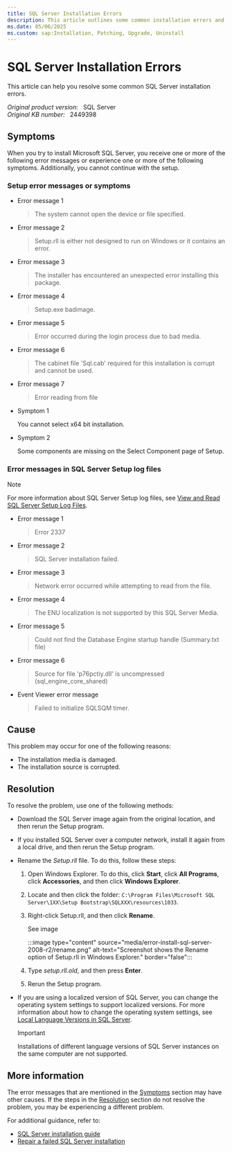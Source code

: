 ```yaml
---
title: SQL Server Installation Errors
description: This article outlines some common installation errors and provides a solution to complete a successful installation. 
ms.date: 05/06/2025
ms.custom: sap:Installation, Patching, Upgrade, Uninstall
---
```

# SQL Server Installation Errors

 This article can help you resolve some common SQL Server installation errors.

_Original product version:_ &nbsp; SQL Server  
_Original KB number:_ &nbsp; 2449398

## Symptoms

When you try to install Microsoft SQL Server, you receive one or more of the following error messages or experience one or more of the following symptoms. Additionally, you cannot continue with the setup.

### Setup error messages or symptoms

- Error message 1

  > The system cannot open the device or file specified.

- Error message 2

  > Setup.rll is either not designed to run on Windows or it contains an error.

- Error message 3

  > The installer has encountered an unexpected error installing this package.

- Error message 4

  > Setup.exe badimage.

- Error message 5

  > Error occurred during the login process due to bad media.

- Error message 6

  > The cabinet file 'Sql.cab' required for this installation is corrupt and cannot be used.

- Error message 7

  > Error reading from file

- Symptom 1

  You cannot select x64 bit installation.

- Symptom 2

  Some components are missing on the Select Component page of Setup.

### Error messages in SQL Server Setup log files

> [!NOTE]
> For more information about SQL Server Setup log files, see [View and Read SQL Server Setup Log Files](/sql/database-engine/install-windows/view-and-read-sql-server-setup-log-files).

- Error message 1

  > Error 2337

- Error message 2

  > SQL Server installation failed.

- Error message 3

  > Network error occurred while attempting to read from the file.

- Error message 4

  > The ENU localization is not supported by this SQL Server Media.

- Error message 5

  > Could not find the Database Engine startup handle (Summary.txt file)

- Error message 6

  > Source for file 'p76pctiy.dll' is uncompressed (sql_engine_core_shared)

- Event Viewer error message

  > Failed to initialize SQLSQM timer.

## Cause

This problem may occur for one of the following reasons:

- The installation media is damaged.
- The installation source is corrupted.

## Resolution

To resolve the problem, use one of the following methods:

- Download the SQL Server image again from the original location, and then rerun the Setup program.

- If you installed SQL Server over a computer network, install it again from a local drive, and then rerun the Setup program.

- Rename the *Setup.rll* file. To do this, follow these steps:

    1. Open Windows Explorer. To do this, click **Start**, click **All Programs**, click **Accessories**, and then click **Windows Explorer**.

    2. Locate and then click the folder: `C:\Program Files\Microsoft SQL Server\1XX\Setup Bootstrap\SQLXXX\resources\1033`.

    3. Right-click Setup.rll, and then click **Rename**.

       See image

       :::image type="content" source="media/error-install-sql-server-2008-r2/rename.png" alt-text="Screenshot shows the Rename option of Setup.rll in Windows Explorer." border="false":::

    4. Type *setup.rll.old*, and then press **Enter**.

    5. Rerun the Setup program.

- If you are using a localized version of SQL Server, you can change the operating system settings to support localized versions. For more information about how to change the operating system settings, see [Local Language Versions in SQL Server](/sql/sql-server/install/local-language-versions-in-sql-server).

  > [!IMPORTANT]
  > Installations of different language versions of SQL Server instances on the same computer are not supported.

## More information

The error messages that are mentioned in the [Symptoms](#symptoms) section may have other causes. If the steps in the [Resolution](#resolution) section do not resolve the problem, you may be experiencing a different problem.

For additional guidance, refer to:
- [SQL Server installation guide](/sql/database-engine/install-windows/install-sql-server)
- [Repair a failed SQL Server installation](/sql/database-engine/install-windows/repair-a-failed-sql-server-installation)
